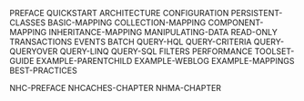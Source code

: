 PREFACE QUICKSTART ARCHITECTURE CONFIGURATION PERSISTENT-CLASSES
BASIC-MAPPING COLLECTION-MAPPING COMPONENT-MAPPING INHERITANCE-MAPPING
MANIPULATING-DATA READ-ONLY TRANSACTIONS EVENTS BATCH QUERY-HQL
QUERY-CRITERIA QUERY-QUERYOVER QUERY-LINQ QUERY-SQL FILTERS PERFORMANCE
TOOLSET-GUIDE EXAMPLE-PARENTCHILD EXAMPLE-WEBLOG EXAMPLE-MAPPINGS
BEST-PRACTICES

NHC-PREFACE NHCACHES-CHAPTER NHMA-CHAPTER
